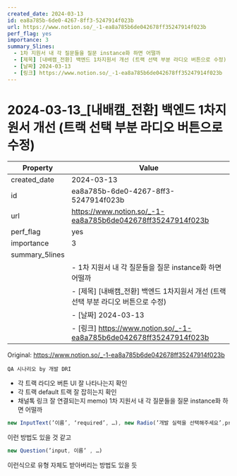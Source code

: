 ```yaml
---
created_date: 2024-03-13
id: ea8a785b-6de0-4267-8ff3-5247914f023b
url: https://www.notion.so/_-1-ea8a785b6de042678ff35247914f023b
perf_flag: yes
importance: 3
summary_5lines:
  - 1차 지원서 내 각 질문들을 질문 instance화 하면 어떨까
  - [제목] [내배캠_전환] 백엔드 1차지원서 개선 (트랙 선택 부분 라디오 버튼으로 수정)
  - [날짜] 2024-03-13
  - [링크] https://www.notion.so/_-1-ea8a785b6de042678ff35247914f023b
---
```


# 2024-03-13_[내배캠_전환] 백엔드 1차지원서 개선 (트랙 선택 부분 라디오 버튼으로 수정)

| Property | Value |
| --- | --- |
| created_date | 2024-03-13 |
| id | ea8a785b-6de0-4267-8ff3-5247914f023b |
| url | https://www.notion.so/_-1-ea8a785b6de042678ff35247914f023b |
| perf_flag | yes |
| importance | 3 |
| summary_5lines | |
|  | - 1차 지원서 내 각 질문들을 질문 instance화 하면 어떨까 |
|  | - [제목] [내배캠_전환] 백엔드 1차지원서 개선 (트랙 선택 부분 라디오 버튼으로 수정) |
|  | - [날짜] 2024-03-13 |
|  | - [링크] https://www.notion.so/_-1-ea8a785b6de042678ff35247914f023b |

Original: https://www.notion.so/_-1-ea8a785b6de042678ff35247914f023b

`QA 시나리오 by 개발 DRI`
- 각 트랙 라디오 버튼 UI 잘 나타나는지 확인
- 각 트랙 default 트랙 잘 잡히는지 확인 
- 채널톡 링크 잘 연결되는지
memo)
1차 지원서 내 각 질문들을 질문 instance화 하면 어떨까
```javascript
new InputText(’이름’, ‘required’, …), new Radio(’개발 실력을 선택해주세요’,programmingLevel’), new Textarea()…
```
이런 방법도 있을 것 같고
```javascript
new Question(’input, 이름’ , …) 
```
이런식으로 유형 자체도 받아버리는 방법도 있을 듯
